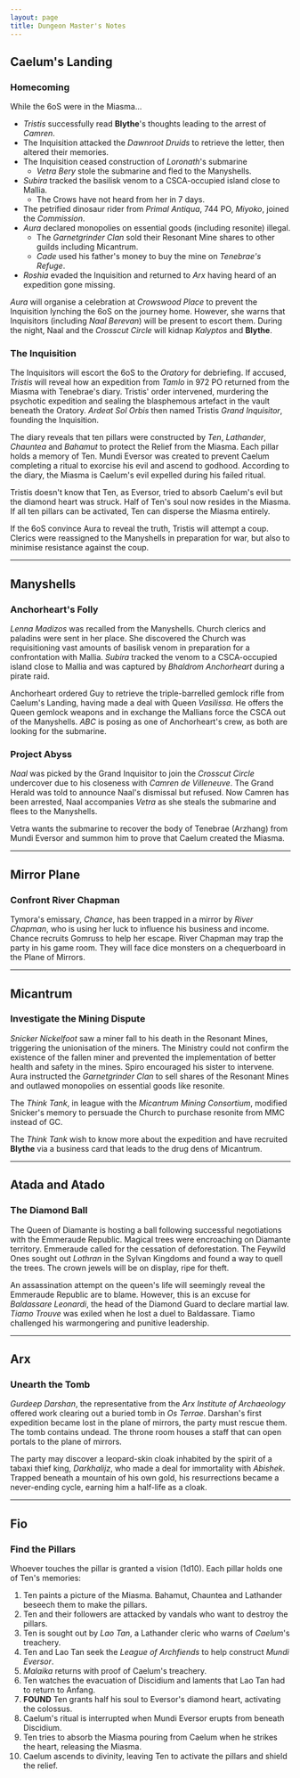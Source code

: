```yaml
---
layout: page
title: Dungeon Master's Notes
---
```


## **Caelum's Landing**

### Homecoming

While the 6oS were in the Miasma...

- *Tristis* successfully read **Blythe**'s thoughts leading to the arrest of *Camren*.
- The Inquisition attacked the *Dawnroot Druids* to retrieve the letter, then altered their memories.
- The Inquisition ceased construction of *Loronath*'s submarine
  - *Vetra Bery* stole the submarine and fled to the Manyshells.
- *Subira* tracked the basilisk venom to a CSCA-occupied island close to Mallia.
  - The Crows have not heard from her in 7 days.
- The petrified dinosaur rider from *Primal Antiqua*, 744 PO, *Miyoko*, joined the *Commission*.
- *Aura* declared monopolies on essential goods (including resonite) illegal.
  - The *Garnetgrinder Clan* sold their Resonant Mine shares to other guilds including Micantrum.
  - *Cade* used his father's money to buy the mine on *Tenebrae's Refuge*.
- *Roshia* evaded the Inquisition and returned to *Arx* having heard of an expedition gone missing.

*Aura* will organise a celebration at *Crowswood Place* to prevent the Inquisition lynching the 6oS on the journey home. However, she warns that Inquisitors (including *Naal Berevan*) will be present to escort them. During the night, Naal and the *Crosscut Circle* will kidnap *Kalyptos* and **Blythe**.

### The Inquisition

The Inquisitors will escort the 6oS to the *Oratory* for debriefing. If accused, *Tristis* will reveal how an expedition from *Tamlo* in 972 PO returned from the Miasma with Tenebrae's diary. Tristis' order intervened, murdering the psychotic expedition and sealing the blasphemous artefact in the vault beneath the Oratory. *Ardeat Sol Orbis* then named Tristis *Grand Inquisitor*, founding the Inquisition.

The diary reveals that ten pillars were constructed by *Ten*, *Lathander*, *Chauntea* and *Bahamut* to protect the Relief from the Miasma. Each pillar holds a memory of Ten. Mundi Eversor was created to prevent Caelum completing a ritual to exorcise his evil and ascend to godhood. According to the diary, the Miasma is Caelum's evil expelled during his failed ritual.

Tristis doesn't know that Ten, as Eversor, tried to absorb Caelum's evil but the diamond heart was struck. Half of Ten's soul now resides in the Miasma. If all ten pillars can be activated, Ten can disperse the Miasma entirely.

If the 6oS convince Aura to reveal the truth, Tristis will attempt a coup. Clerics were reassigned to the Manyshells in preparation for war, but also to minimise resistance against the coup.

---

## **Manyshells**

### Anchorheart's Folly

*Lenna Madizos* was recalled from the Manyshells. Church clerics and paladins were sent in her place. She discovered the Church was requisitioning vast amounts of basilisk venom in preparation for a confrontation with Mallia. *Subira* tracked the venom to a CSCA-occupied island close to Mallia and was captured by *Bhaldrom Anchorheart* during a pirate raid.

Anchorheart ordered Guy to retrieve the triple-barrelled gemlock rifle from Caelum's Landing, having made a deal with Queen *Vasilissa*. He offers the Queen gemlock weapons and in exchange the Mallians force the CSCA out of the Manyshells. *ABC* is posing as one of Anchorheart's crew, as both are looking for the submarine.

### Project Abyss

*Naal* was picked by the Grand Inquisitor to join the *Crosscut Circle* undercover due to his closeness with *Camren de Villeneuve*. The Grand Herald was told to announce Naal's dismissal but refused. Now Camren has been arrested, Naal accompanies *Vetra* as she steals the submarine and flees to the Manyshells.

Vetra wants the submarine to recover the body of Tenebrae (Arzhang) from Mundi Eversor and summon him to prove that Caelum created the Miasma.

---

## **Mirror Plane**

### Confront River Chapman

Tymora's emissary, *Chance*, has been trapped in a mirror by *River Chapman*, who is using her luck to influence his business and income. Chance recruits Gomruss to help her escape. River Chapman may trap the party in his game room. They will face dice monsters on a chequerboard in the Plane of Mirrors.

---

## **Micantrum**

### Investigate the Mining Dispute

*Snicker Nickelfoot* saw a miner fall to his death in the Resonant Mines, triggering the unionisation of the miners. The Ministry could not confirm the existence of the fallen miner and prevented the implementation of better health and safety in the mines. Spiro encouraged his sister to intervene. Aura instructed the *Garnetgrinder Clan* to sell shares of the Resonant Mines and outlawed monopolies on essential goods like resonite.

The *Think Tank*, in league with the *Micantrum Mining Consortium*, modified Snicker's memory to persuade the Church to purchase resonite from MMC instead of GC.

The *Think Tank* wish to know more about the expedition and have recruited **Blythe** via a business card that leads to the drug dens of Micantrum.

---

## **Atada and Atado**

### The Diamond Ball

The Queen of Diamante is hosting a ball following successful negotiations with the Emmeraude Republic. Magical trees were encroaching on Diamante territory. Emmeraude called for the cessation of deforestation. The Feywild Ones sought out *Lothran* in the Sylvan Kingdoms and found a way to quell the trees. The crown jewels will be on display, ripe for theft.

An assassination attempt on the queen's life will seemingly reveal the Emmeraude Republic are to blame. However, this is an excuse for *Baldassare Leonardi*, the head of the Diamond Guard to declare martial law. *Tiamo Trouve* was exiled when he lost a duel to Baldassare. Tiamo challenged his warmongering and punitive leadership.

---

## **Arx**

### Unearth the Tomb

*Gurdeep Darshan*, the representative from the *Arx Institute of Archaeology* offered work clearing out a buried tomb in *Os Terrae*. Darshan's first expedition became lost in the plane of mirrors, the party must rescue them. The tomb contains undead. The throne room houses a staff that can open portals to the plane of mirrors.

The party may discover a leopard-skin cloak inhabited by the spirit of a tabaxi thief king, *Darkhalijz*, who made a deal for immortality with *Abishek*. Trapped beneath a mountain of his own gold, his resurrections became a never-ending cycle, earning him a half-life as a cloak.

---

## **Fio**

### Find the Pillars

Whoever touches the pillar is granted a vision (1d10). Each pillar holds one of Ten's memories:

1. Ten paints a picture of the Miasma. Bahamut, Chauntea and Lathander beseech them to make the pillars.
2. Ten and their followers are attacked by vandals who want to destroy the pillars.
3. Ten is sought out by *Lao Tan*, a Lathander cleric who warns of *Caelum*'s treachery.
4. Ten and Lao Tan seek the *League of Archfiends* to help construct *Mundi Eversor*.
5. *Malaika* returns with proof of Caelum's treachery.
6. Ten watches the evacuation of Discidium and laments that Lao Tan had to return to Anfang.
7. **FOUND** Ten grants half his soul to Eversor's diamond heart, activating the colossus.
8. Caelum's ritual is interrupted when Mundi Eversor erupts from beneath Discidium.
9. Ten tries to absorb the Miasma pouring from Caelum when he strikes the heart, releasing the Miasma.
10. Caelum ascends to divinity, leaving Ten to activate the pillars and shield the relief.
